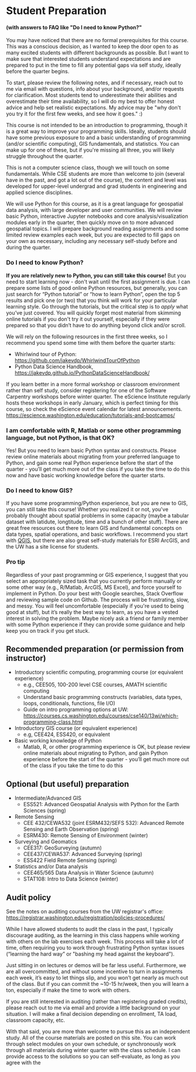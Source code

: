 # Student Preparation
#### (with answers to FAQ like "Do I need to know Python?"

You may have noticed that there are no formal prerequisites for this course. This was a conscious decision, as I wanted to keep the door open to as many excited students with different backgrounds as possible. But I want to make sure that interested students understand expectations and are prepared to put in the time to fill any potential gaps via self study, ideally before the quarter begins. 

To start, please review the following notes, and if necessary, reach out to me via email with questions, info about your background, and/or requests for clarification. Most students tend to underestimate their abilities and overestimate their time availability, so I will do my best to offer honest advice and help set realistic expectations. My advice may be "why don't you try it for the first few weeks, and see how it goes." :)  

This course is not intended to be an introduction to programming, though it is a great way to improve your programming skills. Ideally, students should have some previous exposure to and a basic understanding of programming (and/or scientific computing), GIS fundamentals, and statistics. You can make up for one of these, but if you're missing all three, you will likely struggle throughout the quarter. 

This is not a computer science class, though we will touch on some fundamentals. While CSE students are more than welcome to join (several have in the past, and got a lot out of the course), the content and level was developed for upper-level undergrad and grad students in engineering and applied science disciplines.

We will use Python for this course, as it is a great language for geospatial data analysis, with large developer and user communities. We will review basic Python, interactive Jupyter notebooks and core analysis/visualization modules early in the quarter, then quickly move on to more advanced geospatial topics. I will prepare background reading assignments and some limited review examples each week, but you are expected to fill gaps on your own as necessary, including any necessary self-study before and during the quarter. 

### Do I need to know Python?
**If you are relatively new to Python, you can still take this course!** But you need to start learning now - don't wait until the first assignment is due. I can prepare some lists of good online Python resources, but generally, you can just search for “Python tutorial” or “how to learn Python”, open the top 5 results and pick one (or two) that you think will work for your particular learning style. Go through the tutorials, but the critical step is to *apply* what you’ve just covered. You will quickly forget most material from skimming online tutorials if you don't try it out yourself, especially if they were prepared so that you didn’t have to do anything beyond click and/or scroll.

We will rely on the following resources in the first three weeks, so I recommend you spend some time with them before the quarter starts:
* Whirlwind tour of Python: https://github.com/jakevdp/WhirlwindTourOfPython
* Python Data Science Handbook, https://jakevdp.github.io/PythonDataScienceHandbook/

If you learn better in a more formal workshop or classroom environment rather than self study, consider registering for one of the Software Carpentry workshops before winter quarter. The eScience Institute regularly hosts these workshops in early January, which is perfect timing for this course, so check the eScience event calendar for latest announcements.  https://escience.washington.edu/education/tutorials-and-bootcamps/ 

### I am comfortable with R, Matlab or some other programming language, but not Python, is that OK?
Yes! But you need to learn basic Python syntax and constructs. Please review online materials about migrating from your preferred language to Python, and gain some real Python experience before the start of the quarter - you’ll get much more out of the class if you take the time to do this now and have basic working knowledge before the quarter starts.

### Do I need to know GIS?
If you have some programming/Python experience, but you are new to GIS, you can still take this course! Whether you realized it or not, you've probably thought about spatial problems in some capacity (maybe a tabular dataset with latidute, longtitude, time and a bunch of other stuff). There are great free resources out there to learn GIS and fundamental concepts on data types, spatial operations, and basic workflows.  I recommend you start with [QGIS](latest/resources/qgis.html), but there are also great self-study materials for ESRI ArcGIS, and the UW has a site license for students.

### Pro tip
Regardless of your past programming or GIS experience, I suggest that you select an appropriately sized task that you currently perform manually or some other way (e.g., R/Matlab, ArcGIS, MS Excel), and force yourself to implement in Python. Do your best with Google searches, Stack Overflow and reviewing sample code on Github. The process will be frustrating, slow, and messy. You will feel uncomfortable (especially if you're used to being good at stuff), but it’s really the best way to learn, as you have a vested interest in solving the problem. Maybe nicely ask a friend or family member with some Python experience if they can provide some guidance and help keep you on track if you get stuck. 

## Recommended preparation (or permission from instructor)
* Introductory scientific computing, programming course (or equivalent experience)
    * e.g., CEE505, 100-200 level CSE courses, AMATH scientific computing
    * Understand basic programming constructs (variables, data types, loops, conditionals, functions, file I/O)
    * Guide on intro programming options at UW: https://courses.cs.washington.edu/courses/cse140/13wi/which-programming-class.html
* Introductory GIS course (or equivalent experience)
    * e.g, CEE424, ESS420, or equivalent
* Basic working knowledge of Python
    * Matlab, R, or other programming experience is OK, but please review online materials about migrating to Python, and gain Python experience before the start of the quarter - you’ll get much more out of the class if you take the time to do this

## Optional (but useful) preparation
* Intermediate/Advanced GIS
    * ESS521: Advanced Geospatial Analysis with Python for the Earth Sciences (spring)
* Remote Sensing
    * CEE 432/CEWA532 (joint ESRM432/SEFS 532): Advanced Remote Sensing and Earth Observation (spring)
    * ESRM430: Remote Sensing of Environment (winter)
* Surveying and Geomatics
    * CEE317: GeoSurveying (autumn)
    * CEE437/CEWA537: Advanced Surveying (spring)
    * ESS422 Field Remote Sensing (spring)
* Statistics and/or Data analysis
    * CEE465/565 Data Analysis in Water Science (autumn)
    * STAT108: Intro to Data Science (winter)

## Audit policy
See the notes on auditing courses from the UW registrar's office: https://registrar.washington.edu/registration/policies-procedures/

While I have allowed students to audit the class in the past, I typically discourage auditing, as the learning in this class happens while working with others on the lab exercises each week. This process will take a lot of time, often requiring you to work through frustrating Python syntax issues (“learning the hard way” or "bashing my head against the keyboard"). 

Just sitting in on lectures or demos will be far less useful. Furthermore, we are all overcommitted, and without some incentive to turn in assignments each week, it’s easy to let things slip, and you won’t get nearly as much out of the class. But if you can commit the ~10-15 hr/week, then you will learn a ton, especially if make the time to work with others.

If you are still interested in auditing (rather than registering graded credits), please reach out to me via email and provide a little background on your situation. I will make a final decision depending on enrollment, TA load, classroom capacity, etc. 

With that said, you are more than welcome to pursue this as an independent study. All of the course materials are posted on this site. You can work through select modules on your own schedule, or synchronously work through all materials during winter quarter with the class schedule. I can provide access to the solutions so you can self-evaluate, as long as you agree with the 
